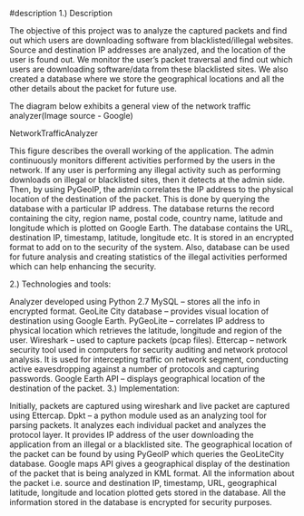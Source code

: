 #description
1.) Description

The objective of this project was to analyze the captured packets and find out which users are downloading software from blacklisted/illegal websites. Source and destination IP addresses are analyzed, and the location of the user is found out. We monitor the user’s packet traversal and find out which users are downloading software/data from these blacklisted sites. We also created a database where we store the geographical locations and all the other details about the packet for future use.

The diagram below exhibits a general view of the network traffic analyzer(Image source - Google)

NetworkTrafficAnalyzer

This figure describes the overall working of the application. The admin continuously monitors different activities performed by the users in the network. If any user is performing any illegal activity such as performing downloads on illegal or blacklisted sites, then it detects at the admin side. Then, by using PyGeoIP, the admin correlates the IP address to the physical location of the destination of the packet. This is done by querying the database with a particular IP address. The database returns the record containing the city, region name, postal code, country name, latitude and longitude which is plotted on Google Earth. The database contains the URL, destination IP, timestamp, latitude, longitude etc. It is stored in an encrypted format to add on to the security of the system. Also, database can be used for future analysis and creating statistics of the illegal activities performed which can help enhancing the security.

2.) Technologies and tools:

Analyzer developed using Python 2.7
MySQL – stores all the info in encrypted format.
GeoLite City database – provides visual location of destination using Google Earth.
PyGeoLite – correlates IP address to physical location which retrieves the latitude, longitude and region of the user.
Wireshark – used to capture packets (pcap files).
Ettercap – network security tool used in computers for security auditing and network protocol analysis. It is used for intercepting traffic on network segment, conducting active eavesdropping against a number of protocols and capturing passwords.
Google Earth API – displays geographical location of the destination of the packet.
3.) Implementation:

Initially, packets are captured using wireshark and live packet are captured using Ettercap.
Dpkt – a python module used as an analyzing tool for parsing packets. It analyzes each individual packet and analyzes the protocol layer. It provides IP address of the user downloading the application from an illegal or a blacklisted site.
The geographical location of the packet can be found by using PyGeoIP which queries the GeoLiteCity database.
Google maps API gives a geographical display of the destination of the packet that is being analyzed in KML format. All the information about the packet i.e. source and destination IP, timestamp, URL, geographical latitude, longitude and location plotted gets stored in the database.
All the information stored in the database is encrypted for security purposes.
